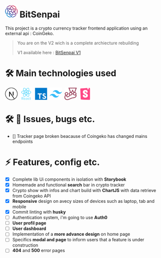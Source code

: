 # <img src="/public/static/images/logo.svg" alt="drawing" style="width: 40px"/> BitSenpai

This project is a crypto currency tracker frontend application using an external api : CoinGeko.


> You are on the V2 wich is a complete archiecture rebuilding
>
> V1 available here : [BitSenpai V1](https://github.com/LaurentTL/bit-senpai)


# 🛠️ Main technologies used

<div>
    <img src="https://github.com/devicons/devicon/blob/master/icons/nextjs/nextjs-line.svg" title="NextJS" **alt="NextJS" width="40" height="40"/>&nbsp;
    <img src="https://github.com/devicons/devicon/blob/master/icons/react/react-original-wordmark.svg" title="React" alt="React" width="40" height="40"/>&nbsp;
    <img src="https://github.com/devicons/devicon/blob/master/icons/typescript/typescript-plain.svg" title="Typescript" **alt="Typescript" width="40" height="40"/>&nbsp;
    <img src="https://github.com/devicons/devicon/blob/master/icons/tailwindcss/tailwindcss-plain.svg" title="TailwindCSS" alt="TailwindCSS" width="40" height="40"/>&nbsp;
    <img src="https://github.com/devicons/devicon/blob/master/icons/jest/jest-plain.svg" title="Jest" alt="Jest" width="40" height="40"/>&nbsp;
    <img src="https://github.com/devicons/devicon/blob/master/icons/storybook/storybook-original.svg" title="Storybook" **alt="Storybook" width="40" height="40"/>&nbsp;
</div>

# 🛠️ 👾 Issues, bugs etc.

- [] Tracker page broken beacause of Coingeko has changed mains endpoints

# ⚡️ Features, config etc.

- [x] Complete lib Ui components in isolation with **Storybook**
- [x] Homemade and functional **search** bar in crypto tracker
- [x] Crypto show with infos and chart build with **ChartJS** with data retrieve from Coingeko API
- [x] **Responsive** design on avecy sizes of devices such as laptop, tab and mobile
- [x] Commit linting with **husky**
- [ ] Authentication system, i'm going to use **Auth0**
- [ ] **User profil page**
- [ ] **User dashboard**
- [ ] Implementation of a **more advance design** on home page
- [ ] Specifics **modal and page** to inform users that a feature is under construction
- [ ] **404** and **500** error pages
